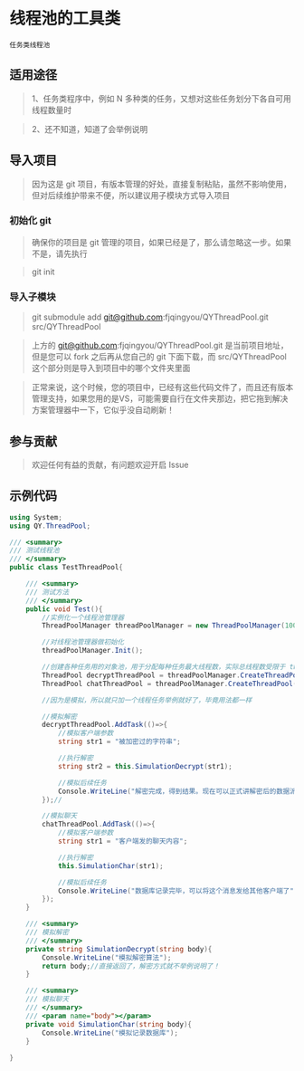 # 线程池的工具类
    任务类线程池

## 适用途径
>1、任务类程序中，例如 N 多种类的任务，又想对这些任务划分下各自可用线程数量时

>2、还不知道，知道了会举例说明


## 导入项目
>因为这是 git 项目，有版本管理的好处，直接复制粘贴，虽然不影响使用，但对后续维护带来不便，所以建议用子模块方式导入项目

### 初始化 git
>确保你的项目是 git 管理的项目，如果已经是了，那么请忽略这一步。如果不是，请先执行

>git init


### 导入子模块

>git submodule add git@github.com:fjqingyou/QYThreadPool.git src/QYThreadPool

>上方的 git@github.com:fjqingyou/QYThreadPool.git 是当前项目地址，但是您可以 fork 之后再从您自己的 git 下面下载，而 src/QYThreadPool 这个部分则是导入到项目中的哪个文件夹里面

>正常来说，这个时候，您的项目中，已经有这些代码文件了，而且还有版本管理支持，如果您用的是VS，可能需要自行在文件夹那边，把它拖到解决方案管理器中一下，它似乎没自动刷新！

## 参与贡献
>欢迎任何有益的贡献，有问题欢迎开启 Issue


## 示例代码
``` C#
using System;
using QY.ThreadPool;

/// <summary>
/// 测试线程池
/// </summary>
public class TestThreadPool{

    /// <summary>
    /// 测试方法
    /// </summary>
    public void Test(){
        //实例化一个线程池管理器
        ThreadPoolManager threadPoolManager = new ThreadPoolManager(100);

        //对线程池管理器做初始化
        threadPoolManager.Init();

        //创建各种任务用的对象池，用于分配每种任务最大线程数，实际总线程数受限于 threadPoolManager 的最大线程数
        ThreadPool decryptThreadPool = threadPoolManager.CreateThreadPool(20);//模拟解密线程池
        ThreadPool chatThreadPool = threadPoolManager.CreateThreadPool(10);//模拟聊天线程池

        //因为是模拟，所以就只加一个线程任务举例就好了，毕竟用法都一样

        //模拟解密
        decryptThreadPool.AddTask(()=>{
            //模拟客户端参数
            string str1 = "被加密过的字符串";

            //执行解密
            string str2 = this.SimulationDecrypt(str1);

            //模拟后续任务
            Console.WriteLine("解密完成，得到结果。现在可以正式讲解密后的数据派遣到其他线程执行了！" + str2);
        });//

        //模拟聊天
        chatThreadPool.AddTask(()=>{
            //模拟客户端参数
            string str1 = "客户端发的聊天内容";

            //执行解密
            this.SimulationChar(str1);

            //模拟后续任务
            Console.WriteLine("数据库记录完毕，可以将这个消息发给其他客户端了" + str1);
        });
    }

    /// <summary>
    /// 模拟解密
    /// </summary>
    private string SimulationDecrypt(string body){
        Console.WriteLine("模拟解密算法");
        return body;//直接返回了，解密方式就不举例说明了！
    }

    /// <summary>
    /// 模拟聊天
    /// </summary>
    /// <param name="body"></param>
    private void SimulationChar(string body){
        Console.WriteLine("模拟记录数据库");
    }
    
}
```
